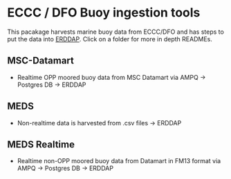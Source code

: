 # ECCC / DFO Buoy ingestion tools

This pacakage harvests marine buoy data from ECCC/DFO and has steps to put the data into [ERDDAP](https://coastwatch.pfeg.noaa.gov/erddap). Click on a folder for more in depth READMEs.

## MSC-Datamart

- Realtime OPP moored buoy data from MSC Datamart via AMPQ -> Postgres DB -> ERDDAP

## MEDS

- Non-realtime data is harvested from .csv files -> ERDDAP

## MEDS Realtime

- Realtime non-OPP moored buoy data from Datamart in FM13 format via AMPQ -> Postgres DB -> ERDDAP
